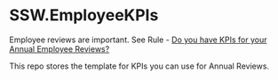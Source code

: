 # SSW.EmployeeKPIs
Employee reviews are important. See Rule - [Do you have KPIs for your Annual Employee Reviews?](https://www.ssw.com.au/rules/employee-kpis)

This repo stores the template for KPIs you can use for Annual Reviews.

